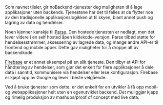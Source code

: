 Som navnet tilsier, gir noBackend-tjenester deg muligheten til å lage applikasjoner uten backends. Tjenestene har det til felles at de flytter noe av den tradisjonelle applikasjonslogikken ut til skyen, blant annet push og lagring av data og hendelser. 

Noen kjenner kanskje til [Parse](https://parse.com/). Den hostede tjenesten er nedlagt, men det lever videre i en self hosted åpen kildekode-versjon. Parse tilbød støtte for hendelsesstrømmer, aksessering av lagrede data, og mange andre API-er til frontend og mobile apper. Dette gav muligheter for å droppe alt av backendkode. 

[Firebase](https://www.firebase.com/) er et annet eksempel på en slik tjeneste. Den tilbyr et API for håndtering av hendelser, som gjør det enkelt for flere applikasjoner å dele data i sanntid, kommunisere via hendelser eller lese konfigurasjon. Firebase er kjøpt opp av Google og lever i beste velgående. 

Ved å bruke tjenester som dette, er det enkelt for en utvikler å få opp mobil- og webapplikasjoner helt uten en egenutviklet backend. Det muliggjør kjapp og rimelig produksjon av mashups/proof of concept med live data.